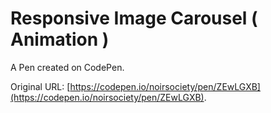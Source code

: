 # Responsive Image Carousel ( Animation )

A Pen created on CodePen.

Original URL: [https://codepen.io/noirsociety/pen/ZEwLGXB](https://codepen.io/noirsociety/pen/ZEwLGXB).

